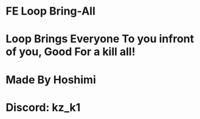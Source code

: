 # FE Loop Bring-All
# Loop Brings Everyone To you infront of you, Good For a kill all!

# Made By Hoshimi 
# Discord: kz_k1
